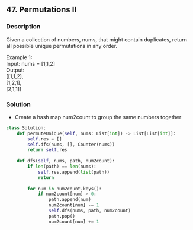 ## 47. Permutations II

### Description

Given a collection of numbers, nums, that might contain duplicates, return all possible unique permutations in any order.

Example 1:  
Input: nums = [1,1,2]  
Output:  
[[1,1,2],  
 [1,2,1],  
 [2,1,1]]  

### Solution
* Create a hash map num2count to group the same numbers together
```python
class Solution:
    def permuteUnique(self, nums: List[int]) -> List[List[int]]:
        self.res = []
        self.dfs(nums, [], Counter(nums))
        return self.res
    
    def dfs(self, nums, path, num2count):
        if len(path) == len(nums):
            self.res.append(list(path))
            return
        
        for num in num2count.keys():
            if num2count[num] > 0:
                path.append(num)
                num2count[num] -= 1
                self.dfs(nums, path, num2count)
                path.pop()
                num2count[num] += 1
```